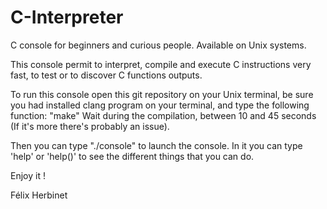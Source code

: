 # C-Interpreter
C console for beginners and curious people. Available on Unix systems.

This console permit to interpret, compile and execute C instructions very fast, to test or to discover C functions outputs.

  To run this console open this git repository on your Unix terminal, be sure you had installed clang program on your terminal,
and type the following function: "make"
Wait during the compilation, between 10 and 45 seconds (If it's more there's probably an issue).

  Then you can type "./console" to launch the console. In it you can type 'help' or 'help()' to see the different
things that you can do.

Enjoy it !

Félix Herbinet
